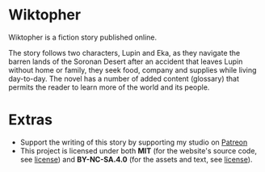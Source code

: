 # Wiktopher

Wiktopher is a fiction story published online.

The story follows two characters, Lupin and Eka, as they navigate the barren lands of the Soronan Desert after an accident that leaves Lupin without home or family, they seek food, company and supplies while living day-to-day. The novel has a number of added content (glossary) that permits the reader to learn more of the world and its people.

# Extras
- Support the writing of this story by supporting my studio on [Patreon](https://www.patreon.com/100)
- This project is licensed under both **MIT** (for the website's source code, see [license](LICENSE.mit.md)) and **BY-NC-SA.4.0** (for the assets and text, see [license](LICENSE.by-nc-sa-4.0.md)).

